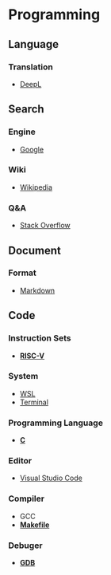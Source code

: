 # Programming

<!-- -->
## Language
### Translation
* [DeepL](https://www.deepl.com/)
<!-- -->

<!-- -->
## Search
### Engine
* [Google](https://www.google.com/)

### Wiki
* [Wikipedia](https://en.wikipedia.org/)

### Q&A
* [Stack Overflow](https://stackoverflow.co/)
<!-- -->

<!-- -->
## Document
### Format
* [Markdown](https://daringfireball.net/projects/markdown/)
<!-- -->

<!-- -->
## Code
### Instruction Sets
* **[RISC-V](./my_docs/risc-v/README.html)**

### System
* [WSL](https://learn.microsoft.com/en-us/windows/wsl/)
* [Terminal](./my_docs/terminal/README.html)

### Programming Language
* **[C](./my_docs/c/README.html)**

### Editor
* [Visual Studio Code](https://code.visualstudio.com/)

### Compiler
* GCC
* **[Makefile](./my_docs/makefile/README.html)**

### Debuger
* **[GDB](./my_docs/gdb/README.html)**
<!-- -->